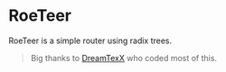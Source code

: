 # RoeTeer

RoeTeer is a simple router using radix trees.

> Big thanks to [DreamTexX](https://github.com/DreamTexX) who coded most of this.

